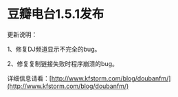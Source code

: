 # 豆瓣电台1.5.1发布

更新说明：

1、修复DJ频道显示不完全的bug。

2、修复复制链接失败时程序崩溃的bug。

详细信息请看：[http://www.kfstorm.com/blog/doubanfm/](http://www.kfstorm.com/blog/doubanfm/)
